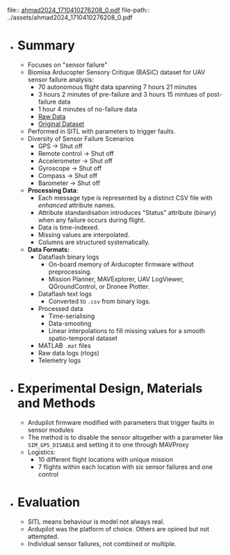 file:: [ahmad2024_1710410276208_0.pdf](../assets/ahmad2024_1710410276208_0.pdf)
file-path:: ../assets/ahmad2024_1710410276208_0.pdf

- # Summary
	- Focuses on "sensor failure"
	- Biomisa Arducopter Sensory Critique (BASiC) dataset for UAV sensor failure analysis:
		- 70 autonomous flight data spanning 7 hours 21 minutes
		- 3 hours 2 minutes of pre-failure and 3 hours 15 mintues of post-failure data
		- 1 hour 4 minutes of no-failure data
		- [Raw Data](https://zenodo.org/records/8199999)
		- [Original Dataset](https://zenodo.org/records/8195068)
	- Performed in SITL with parameters to trigger faults.
	- Diversity of Sensor Failure Scenarios
		- GPS -> Shut off
		- Remote control -> Shut off
		- Accelerometer -> Shut off
		- Gyroscope -> Shut off
		- Compass -> Shut off
		- Barometer -> Shut off
	- **Processing Data**:
		- Each message type is represented by a distinct CSV file with _enhanced_ attribute names.
		- Attribute standardisation introduces "Status" attribute (binary) when any failure occurs during flight.
		- Data is time-indexed.
		- Missing values are interpolated.
		- Columns are structured systematically.
	- **Data Formats:**
		- Dataflash binary logs
			- On-board memory of Arducopter firmware without preprocessing.
			- Mission Planner, MAVExplorer, UAV LogViewer, QGroundControl, or Dronee Plotter.
		- Dataflash text logs
			- Converted to `.csv` from binary logs.
		- Processed data
			- Time-serialising
			- Data-smooting
			- Linear interpolations to fill missing values for a smooth spatio-temporal dataset
		- MATLAB `.mat` files
		- Raw data logs (rlogs)
		- Telemetry logs
- # Experimental Design, Materials and Methods
	- Ardupilot firmware modified with parameters that trigger faults in sensor modules
	- The method is to disable the sensor altogether with a parameter like `SIM_GPS_DISABLE` and setting it to one through MAVProxy
	- Logistics:
		- 10 different flight locations with unique mission
		- 7 flights within each location with six sensor failures and one control
- # Evaluation
	- SITL means behaviour is model not always real.
	- Ardupilot was the platform of choice. Others are opined but not attempted.
	- Individual sensor failures, not combined or multiple.
